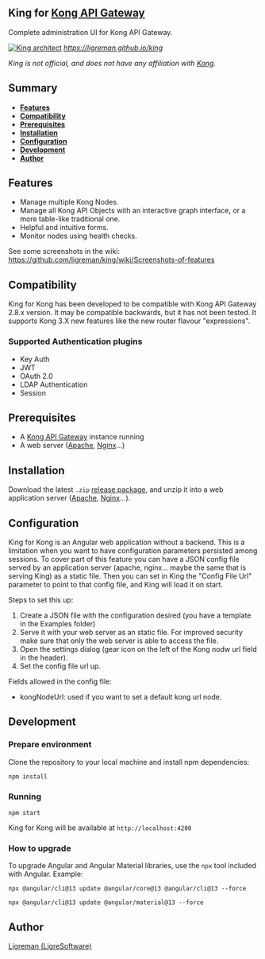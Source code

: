 ## King for [Kong API Gateway](https://docs.konghq.com)

Complete administration UI for Kong API Gateway.

[![King architect](https://raw.githubusercontent.com/ligreman/king/main/docs/images/cap.png)](https://ligreman.github.io/king)
*https://ligreman.github.io/king*

_King is not official, and does not have any affiliation with [Kong](https://www.konghq.com)._

## Summary

- [**Features**](#features)
- [**Compatibility**](#compatibility)
- [**Prerequisites**](#prerequisites)
- [**Installation**](#installation)
- [**Configuration**](#configuration)
- [**Development**](#development)
- [**Author**](#author)

## Features

* Manage multiple Kong Nodes.
* Manage all Kong API Objects with an interactive graph interface, or a more table-like traditional one.
* Helpful and intuitive forms.
* Monitor nodes using health checks.

See some screenshots in the wiki: https://github.com/ligreman/king/wiki/Screenshots-of-features

## Compatibility

King for Kong has been developed to be compatible with Kong API Gateway 2.8.x version. It may be compatible backwards,
but it has not been tested.
It supports Kong 3.X new features like the new router flavour "expressions".

### Supported Authentication plugins

* Key Auth
* JWT
* OAuth 2.0
* LDAP Authentication
* Session

## Prerequisites

- A [Kong API Gateway](https://docs.konghq.com) instance running
- A web server ([Apache](https://httpd.apache.org/download.cgi), [Nginx](https://nginx.org/en/download.html)...)

## Installation

Download the latest `.zip` [release package](https://github.com/ligreman/king/releases), and unzip it into a web
application server ([Apache](https://httpd.apache.org/download.cgi), [Nginx](https://nginx.org/en/download.html)...).

## Configuration

King for Kong is an Angular web application without a backend. This is a limitation when you want to have configuration
parameters persisted among sessions. To cover part of this feature you can have a JSON config file served by an
application server (apache, nginx... maybe the same that is serving King) as a static file. Then you can set in King
the "Config File Url" parameter to point to that config file, and King will load it on start.

Steps to set this up:

1) Create a JSON file with the configuration desired (you have a template in the Examples folder)
2) Serve it with your web server as an static file. For improved security make sure that only the web server is able to
   access the file.
3) Open the settings dialog (gear icon on the left of the Kong nodw url field in the header).
4) Set the config file url up.

Fields allowed in the config file:

* kongNodeUrl: used if you want to set a default kong url node.

## Development

### Prepare environment

Clone the repository to your local machine and install npm dependencies:

```
npm install
```

### Running

```
npm start
```

King for Kong will be available at `http://localhost:4200`

### How to upgrade

To upgrade Angular and Angular Material libraries, use the `npx` tool included with Angular. Example:

`npx @angular/cli@13 update @angular/core@13 @angular/cli@13 --force`

`npx @angular/cli@13 update @angular/material@13 --force`

## Author

[Ligreman (LigreSoftware)](https://ligreman.com)
